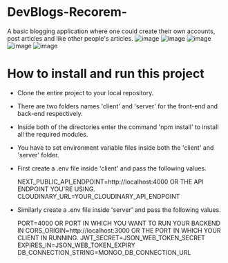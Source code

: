 # DevBlogs-Recorem-
A basic blogging application where one could create their own accounts, post articles and like other people's articles. 
![image](https://user-images.githubusercontent.com/89394181/184876512-e03f1f4b-9bab-4098-a2c8-cced183ebba2.png)
![image](https://user-images.githubusercontent.com/89394181/184876000-60cf97fa-f336-4583-9135-0a6d565d5b6d.png)
![image](https://user-images.githubusercontent.com/89394181/184876102-2ab3a742-5482-4581-8ecf-3b4f5caa6d88.png)
![image](https://user-images.githubusercontent.com/89394181/184876185-79d483bb-2a80-4d36-862f-8bfd7df4bf1c.png)
![image](https://user-images.githubusercontent.com/89394181/184876266-98b40f9e-081d-482c-b967-e6b86c11bf59.png)

# How to install and run this project
* Clone the entire project to your local repository.
* There are two folders names 'client' and 'server' for the front-end and back-end respectively.
* Inside both of the directories enter the command 'npm install' to install all the required modules.
* You have to set environment variable files inside both the 'client' and 'server' folder. 
* First create a .env file inside 'client' and pass the following values.

  NEXT_PUBLIC_API_ENDPOINT=http://localhost:4000 OR THE API ENDPOINT YOU'RE USING.
  CLOUDINARY_URL=YOUR_CLOUDINARY_API_ENDPOINT
  
* Similarly create a .env file inside 'server' and pass the following values.

  PORT=4000 OR PORT IN WHICH YOU WANT TO RUN YOUR BACKEND IN
  CORS_ORIGIN=http://localhost:3000 OR THE PORT IN WHICH YOUR CLIENT IN RUNNING.
  JWT_SECRET=JSON_WEB_TOKEN_SECRET
  EXPIRES_IN=JSON_WEB_TOKEN_EXPIRY
  DB_CONNECTION_STRING=MONGO_DB_CONNECTION_URL
    
